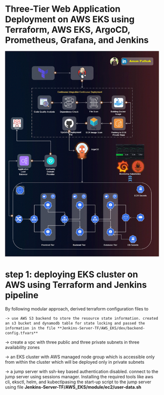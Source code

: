# Three-Tier Web Application Deployment on AWS EKS using Terraform, AWS EKS, ArgoCD, Prometheus, Grafana, and Jenkins

![Three-Tier Banner](assets/Three-Tier.gif)

# step 1: deploying EKS cluster on AWS using Terraform and Jenkins pipeline

By following modular approach, derived terraform configuration files to

    -> use AWS S3 backend to store the resource state information. created an s3 bucket and dynamodb table for state locking and passed the information in the file **Jenkins-Server-TF/AWS_EKS/dev/backend-config.tfvars**
   
   -> create a vpc with three public and three private subnets in three availability zones
   
   -> an EKS cluster with AWS managed node group which is accessible only from within the cluster which will be deployed only in private subnets

   -> a jump server with ssh-key based authentication disabled. connect to the jump server using sessions manager. Installing the required tools like aws cli, eksctl, helm, and kubectlpasing the start-up script to the jump server using file **Jenkins-Server-TF/AWS_EKS/module/ec2/user-data.sh**


